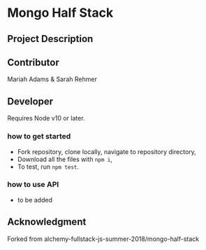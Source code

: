# Mongo Half Stack

## Project Description


## Contributor
Mariah Adams & Sarah Rehmer

## Developer
Requires Node v10 or later.

### how to get started
* Fork repository, clone locally, navigate to repository directory,
* Download all the files with `npm i`,
* To test, run `npm test`. 

### how to use API
* to be added

## Acknowledgment 
Forked from alchemy-fullstack-js-summer-2018/mongo-half-stack